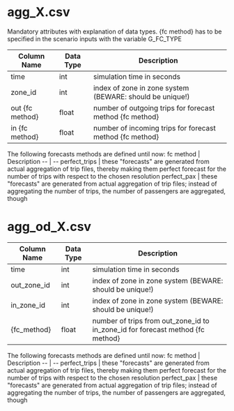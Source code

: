 # agg_X.csv
Mandatory attributes with explanation of data types.
{fc method} has to be specified in the scenario inputs with the variable G_FC_TYPE

Column Name | Data Type | Description
-- | -- | --
time | int | simulation time in seconds
zone_id | int | index of zone in zone system (BEWARE: should be unique!)
out {fc method} | float | number of outgoing trips for forecast method {fc method}
in {fc method} | float | number of incoming trips for forecast method {fc method}

The following forecasts methods are defined until now:
fc method | Description
-- | -- 
perfect_trips | these "forecasts" are generated from actual aggregation of trip files, thereby making them perfect forecast for the number of trips with respect to the chosen resolution
perfect_pax | these "forecasts" are generated from actual aggregation of trip files; instead of aggregating the number of trips, the number of passengers are aggregated, though


# agg_od_X.csv

Column Name | Data Type | Description
-- | -- | --
time | int | simulation time in seconds
out_zone_id | int | index of zone in zone system (BEWARE: should be unique!)
in_zone_id | int | index of zone in zone system (BEWARE: should be unique!)
{fc_method} | float | number of trips from out_zone_id to in_zone_id for forecast method {fc method}

The following forecasts methods are defined until now:
fc method | Description
-- | -- 
perfect_trips | these "forecasts" are generated from actual aggregation of trip files, thereby making them perfect forecast for the number of trips with respect to the chosen resolution
perfect_pax | these "forecasts" are generated from actual aggregation of trip files; instead of aggregating the number of trips, the number of passengers are aggregated, though
